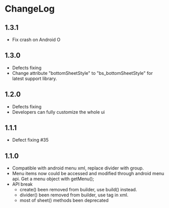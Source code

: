 ChangeLog
============

1.3.1
-------
- Fix crash on Android O


1.3.0
--------

- Defects fixing
- Change attribute "bottomSheetStyle" to "bs_bottomSheetStyle" for latest support library.

1.2.0
--------

- Defects fixing
- Developers can fully customize the whole ui

1.1.1
-------
- Defect fixing #35

1.1.0
-------

- Compatible with android menu xml, replace divider with group.
- Menu items now could be accessed and modified through android menu api. Get a menu object with getMenu();
- API break
    - create() been removed from builder, use build() instead.
    - divider() been removed from builder, use <group> tag in xml.
    - most of sheet() methods been deprecated
